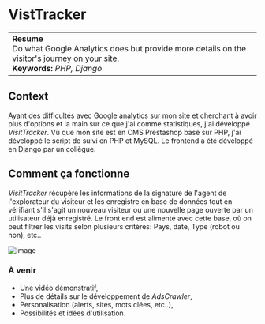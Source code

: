 # VistTracker
<table><tr><td>
<b>Resume</b>
<br>
Do what Google Analytics does but provide more details on the visitor's journey on your site.
<br>
<b>Keywords:</b> <i>PHP, Django</i>
</td></tr></table>

## Context
Ayant des difficultés avec Google analytics sur mon site et cherchant à avoir plus d'options et la main sur ce que j'ai comme statistiques, j'ai développé _VisitTracker_. Vù que mon site est en CMS Prestashop basé sur PHP, j'ai développé le script de suivi en PHP et MySQL. Le frontend a été développé en Django par un collègue. 

## Comment ça fonctionne
_VisitTracker_ récupère les informations de la signature de l'agent de l'explorateur du visiteur et les enregistre en base de données tout en vérifiant s'il s'agit un nouveau visiteur ou une nouvelle page ouverte par un utilisateur déjà enregistré. Le front end est alimenté avec cette base, où on peut filtrer les visits selon plusieurs critères: Pays, date, Type (robot ou non), etc.. 


![image](https://github.com/elho2007/VisitTrack/assets/34011591/2c2565df-8152-44fc-9cf4-18600337a4b8)



### À venir
- Une vidéo démonstratif,
- Plus de détails sur le développement de *AdsCrawler*,
- Personalisation (alerts, sites, mots clées, etc..),
- Possibilités et idées d'utilisation.
